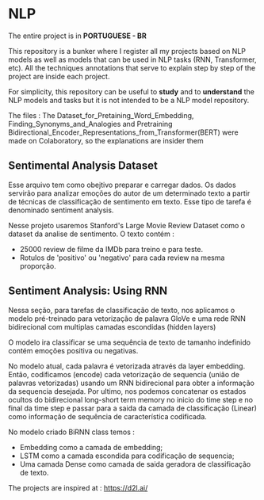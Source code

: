 # NLP

The entire project is in **PORTUGUESE - BR**

This repository is a bunker where I register all my projects based on NLP models as well as models that can be used in NLP tasks (RNN, Transformer, etc).
All the techniques annotations that serve to explain step by step of the project are inside each project.

For simplicity, this repository can be useful to **study** and to **understand** the NLP models and tasks but it is not intended to be a NLP model repository.

The files : The Dataset_for_Pretaining_Word_Embedding, Finding_Synonyms_and_Analogies and Pretraining Bidirectional_Encoder_Representations_from_Transformer(BERT) were made on Colaboratory, so the explanations are insider them

## Sentimental Analysis Dataset
Esse arquivo tem como obejtivo preparar e carregar dados. Os dados servirão para analizar emoções do autor de um determinado texto a partir de técnicas de classificação de sentimento em texto. Esse tipo de tarefa é denominado sentiment analysis.

Nesse projeto usaremos Stanford's Large Movie Review Dataset como o dataset da analise de sentimento. O texto contém :

* 25000 review de filme da IMDb para treino e para teste.
* Rotulos de 'positivo' ou 'negativo' para cada review na mesma proporção.

## Sentiment Analysis: Using RNN
Nessa seção, para tarefas de classificação de texto, nos aplicamos o modelo pré-treinado para vetorização de palavra GloVe e uma rede RNN bidirecional com multiplas camadas escondidas (hidden layers)

O modelo ira classificar se uma sequência de texto de tamanho indefinido contém emoções positiva ou negativas.

No modelo atual, cada palavra é vetorizada através da layer embedding. Então, codificamos (encode) cada vetorização de sequencia (união de palavras vetorizadas) usando um RNN bidirecional para obter a informação da sequencia desejada. Por ultimo, nos podemos concatenar os estados ocultos do bidirecional long-short term memory no inicio do time step e no final da time step e passar para a saida da camada de classificação (Linear) como informação de sequência de característica codificada.

No modelo criado BiRNN class temos :

* Embedding como a camada de embedding;
* LSTM como a camada escondida para codificação de sequencia;
* Uma camada Dense como camada de saida geradora de classificação de texto.

The projects are inspired at : 
https://d2l.ai/
